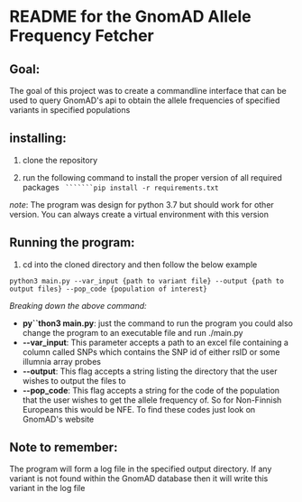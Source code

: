 # README for the GnomAD Allele Frequency Fetcher

## Goal:

The goal of this project was to create a commandline interface that can be used to query GnomAD's api to obtain the allele frequencies of specified variants in specified populations

## installing:

1. clone the repository

2. run the following command to install the proper version of all required packages
   ` ```````pip install -r requirements.txt`

_note_: The program was design for python 3.7 but should work for other version. You can always create a virtual environment with this version

## Running the program:

1. cd into the cloned directory and then follow the below example

`python3 main.py --var_input {path to variant file} --output {path to output files} --pop_code {population of interest}`

_Breaking down the above command:_

- **py``thon3 main.py**: just the command to run the program you could also change the program to an executable file and run ./main.py
- **--var_input**: This parameter accepts a path to an excel file containing a column called SNPs which contains the SNP id of either rsID or some illumnia array probes
- **--output**: This flag accepts a string listing the directory that the user wishes to output the files to
- **--pop_code**: This flag accepts a string for the code of the population that the user wishes to get the allele frequency of. So for Non-Finnish Europeans this would be NFE. To find these codes just look on GnomAD's website

## Note to remember:

The program will form a log file in the specified output directory. If any variant is not found within the GnomAD database then it will write this variant in the log file
